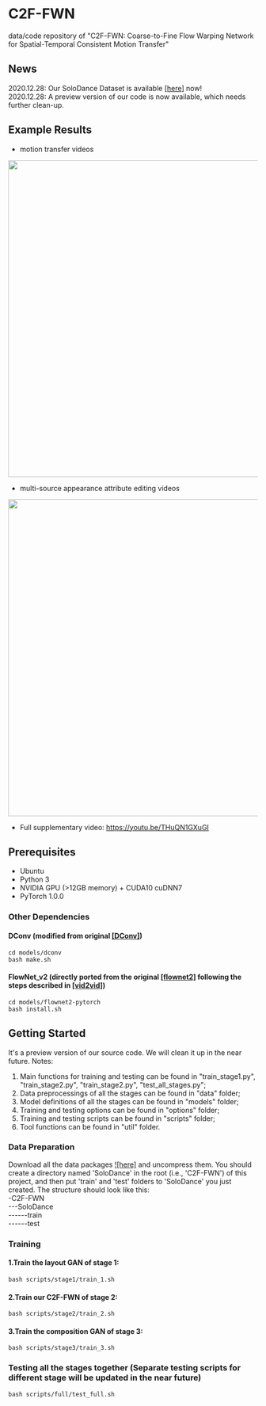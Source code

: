 # C2F-FWN
data/code repository of "C2F-FWN: Coarse-to-Fine Flow Warping Network for Spatial-Temporal Consistent Motion Transfer"

## News
2020.12.28: Our SoloDance Dataset is available [[here]](https://drive.google.com/drive/folders/1f6NEO1onLtf-K65bpms4_alBlNh5YIVW?usp=sharing) now!  
2020.12.28: A preview version of our code is now available, which needs further clean-up.

## Example Results
- motion transfer videos
<p align='left'>
  <img src='imgs/motion transfer.gif' width='640'/>
</p>

- multi-source appearance attribute editing videos
<p align='left'>
  <img src='imgs/appearance control.gif' width='640'/>
</p>

- Full supplementary video:
https://youtu.be/THuQN1GXuGI

## Prerequisites
- Ubuntu
- Python 3
- NVIDIA GPU (>12GB memory) + CUDA10 cuDNN7
- PyTorch 1.0.0
### Other Dependencies
#### DConv (modified from original [[DConv]](https://github.com/chengdazhi/Deformable-Convolution-V2-PyTorch))
    cd models/dconv
    bash make.sh
#### FlowNet_v2 (directly ported from the original [[flownet2]](https://github.com/NVIDIA/flownet2-pytorch) following the steps described in [[vid2vid]](https://github.com/NVIDIA/vid2vid))
    cd models/flownet2-pytorch
    bash install.sh

## Getting Started
It's a preview version of our source code. We will clean it up in the near future.
Notes:
1. Main functions for training and testing can be found in "train_stage1.py", "train_stage2.py", "train_stage2.py", "test_all_stages.py";
2. Data preprocessings of all the stages can be found in "data" folder;
3. Model definitions of all the stages can be found in "models" folder;
4. Training and testing options can be found in "options" folder;
5. Training and testing scripts can be found in "scripts" folder;
6. Tool functions can be found in "util" folder.

### Data Preparation
Download all the data packages [![here]](https://drive.google.com/drive/folders/1f6NEO1onLtf-K65bpms4_alBlNh5YIVW?usp=sharing) and uncompress them.
You should create a directory named 'SoloDance' in the root (i.e., 'C2F-FWN') of this project, and then put 'train' and 'test' folders to 'SoloDance' you just created.
The structure should look like this:  
-C2F-FWN  
---SoloDance  
------train  
------test  

### Training
#### 1.Train the layout GAN of stage 1:
    bash scripts/stage1/train_1.sh
#### 2.Train our C2F-FWN of stage 2:
    bash scripts/stage2/train_2.sh
#### 3.Train the composition GAN of stage 3:
    bash scripts/stage3/train_3.sh
    
### Testing all the stages together (Separate testing scripts for different stage will be updated in the near future)
    bash scripts/full/test_full.sh
